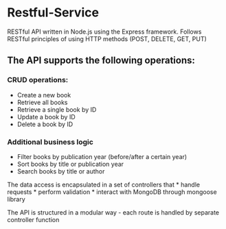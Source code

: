 # Restful-Service

RESTful API written in Node.js using the Express framework.
Follows RESTful principles of using HTTP methods (POST, DELETE, GET, PUT)

## The API supports the following operations:
### CRUD operations:
* Create a new book
* Retrieve all books
* Retrieve a single book by ID
* Update a book by ID
* Delete a book by ID

### Additional business logic
* Filter books by publication year (before/after a certain year)
* Sort books by title or publication year
* Search books by title or author


The data access is encapsulated in a set of controllers that
    * handle requests
    * perform validation
    * interact with MongoDB through mongoose library

The API is structured in a modular way - each route is handled by separate controller function
